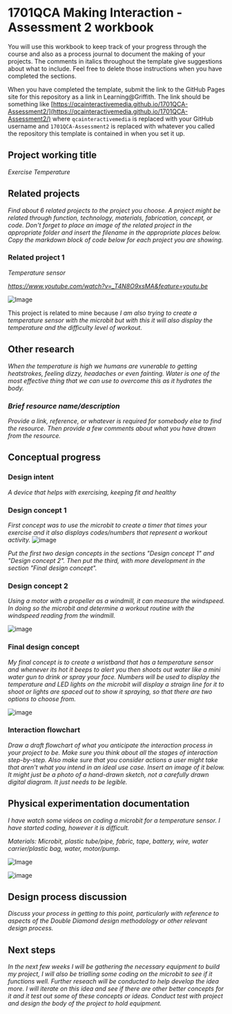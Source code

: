 # 1701QCA Making Interaction - Assessment 2 workbook

You will use this workbook to keep track of your progress through the course and also as a process journal to document the making of your projects. The comments in italics throughout the template give suggestions about what to include. Feel free to delete those instructions when you have completed the sections.

When you have completed the template, submit the link to the GitHub Pages site for this repository as a link in Learning@Griffith. The link should be something like [https://qcainteractivemedia.github.io/1701QCA-Assessment2/](https://qcainteractivemedia.github.io/1701QCA-Assessment2/) where `qcainteractivemedia` is replaced with your GitHub username and `1701QCA-Assessment2` is replaced with whatever you called the repository this template is contained in when you set it up.

## Project working title ##
*Exercise Temperature*

## Related projects ##
*Find about 6 related projects to the project you choose. A project might be related through  function, technology, materials, fabrication, concept, or code. Don't forget to place an image of the related project in the appropriate folder and insert the filename in the appropriate places below. Copy the markdown block of code below for each project you are showing.*

### Related project 1 ###
*Temperature sensor*

*https://www.youtube.com/watch?v=_T4N8O9xsMA&feature=youtu.be*

![Image](Microbit-temperature.JPG)

This project is related to mine because *I am also trying to create a temperature sensor with the microbit but with this it will also display the temperature and the difficulty level of workout*.

## Other research ##
*When the temperature is high we humans are vunerable to getting heatstrokes, feeling dizzy, headaches or even fainting. Water is one of the most effective thing that we can use to overcome this as it hydrates the body.*

### *Brief resource name/description* ###

*Provide a link, reference, or whatever is required for somebody else to find the resource. Then provide a few comments about what you have drawn from the resource.*

## Conceptual progress ##

### Design intent ###
*A device that helps with exercising, keeping fit and healthy*

### Design concept 1 ###
*First concept was to use the microbit to create a timer that times your exercise and it also displays codes/numbers that represent a workout activity.* 
![image](concept1.jpg)

*Put the first two design concepts in the sections "Design concept 1" and "Design concept 2". Then put the third, with more development in the section "Final design concept".*

### Design concept 2 ###
*Using a motor with a propeller as a windmill, it can measure the windspeed. In doing so the microbit and determine a workout routine with the windspeed reading from the windmill.*

![image](concept2.jpg)

### Final design concept ###
*My final concept is to create a wristband that has a temperature sensor and whenever its hot it beeps to alert you then shoots out water like a mini water gun to drink or spray your face. Numbers will be used to display the temperature and LED lights on the microbit will display a straign line for it to shoot or lights are spaced out to show it spraying, so that there are two options to choose from.*

![image](finalconcept.jpg)

### Interaction flowchart ###
*Draw a draft flowchart of what you anticipate the interaction process in your project to be. Make sure you think about all the stages of interaction step-by-step. Also make sure that you consider actions a user might take that aren't what you intend in an ideal use case. Insert an image of it below. It might just be a photo of a hand-drawn sketch, not a carefully drawn digital diagram. It just needs to be legible.*


## Physical experimentation documentation ##

*I have watch some videos on coding a microbit for a temperature sensor. I have started coding, however it is difficult.*

*Materials:
Microbit, plastic tube/pipe, fabric, tape, battery, wire, water carrier/plastic bag, water, motor/pump.*

![Image](finalconcept.jpg)

![image](coding1.jpg)

## Design process discussion ##
*Discuss your process in getting to this point, particularly with reference to aspects of the Double Diamond design methodology or other relevant design process.*

## Next steps ##
*In the next few weeks I will be gathering the necessary equipment to build my project, I will also be trialling some coding on the microbit to see if it functions well.
Further reseach will be conducted to help develop the idea more.
I will iterate on this idea and see if there are other better concepts for it and it test out some of these concepts or ideas.
Conduct test with project and design the body of the project to hold equipment.*
